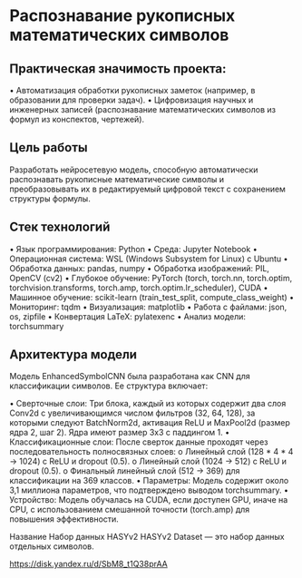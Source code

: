# Распознавание рукописных математических символов

## Практическая значимость проекта:
•	Автоматизация обработки рукописных заметок (например, в образовании для проверки задач).
•	Цифровизация научных и инженерных записей (распознавание математических символов из формул из конспектов, чертежей).

## Цель работы

Разработать нейросетевую модель, способную автоматически распознавать рукописные математические символы и 
преобразовывать их в редактируемый цифровой текст с сохранением структуры формулы. 



## Стек технологий

•	Язык программирования: Python
•	Среда: Jupyter Notebook
•	Операционная система: WSL (Windows Subsystem for Linux) с Ubuntu
•	Обработка данных: pandas, numpy
•	Обработка изображений: PIL, OpenCV (cv2)
•	Глубокое обучение: PyTorch (torch, torch.nn, torch.optim, torchvision.transforms, torch.amp, torch.optim.lr_scheduler), CUDA
•	Машинное обучение: scikit-learn (train_test_split, compute_class_weight)
•	Мониторинг: tqdm
•	Визуализация: matplotlib
•	Работа с файлами: json, os, zipfile
•	Конвертация LaTeX: pylatexenc
•	Анализ модели: torchsummary


## Архитектура модели

Модель EnhancedSymbolCNN была разработана как CNN для классификации символов. Ее структура включает:

  •	Сверточные слои:
      Три блока, каждый из которых содержит два слоя Conv2d с увеличивающимся числом фильтров (32, 64, 128), за которыми следуют BatchNorm2d, активация ReLU и MaxPool2d 
      (размер ядра     2, шаг 2). Ядра имеют размер 3x3 с паддингом 1.
  •	Классификационные слои:
      После сверток данные проходят через последовательность полносвязных слоев: 
        o	Линейный слой (128 * 4 * 4 → 1024) с ReLU и dropout (0.5).
        o	Линейный слой (1024 → 512) с ReLU и dropout (0.5).
        o	Финальный линейный слой (512 → 369) для классификации на 369 классов.
  •	Параметры: Модель содержит около 3,1 миллиона параметров, что подтверждено выводом torchsummary.
  •	Устройство: Модель обучалась на CUDA, если доступен GPU, иначе на CPU, с использованием смешанной точности (torch.amp) для повышения эффективности.


Название Набор данных HASYv2
HASYv2 Dataset — это набор данных отдельных символов. 

https://disk.yandex.ru/d/SbM8_t1Q38prAA
